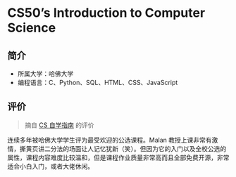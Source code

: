 # CS50’s Introduction to Computer Science

## 简介

- 所属大学：哈佛大学
- 编程语言：C、Python、SQL、HTML、CSS、JavaScript

## 评价

> 摘自 [CS 自学指南](https://csdiy.wiki) 的评价

连续多年被哈佛大学学生评为最受欢迎的公选课程。Malan 教授上课非常有激情，撕黄页讲二分法的场面让人记忆犹新（笑）。但因为它的入门以及全校公选的属性，课程内容难度比较温和，但是课程作业质量非常高而且全部免费开源，非常适合小白入门，或者大佬休闲。